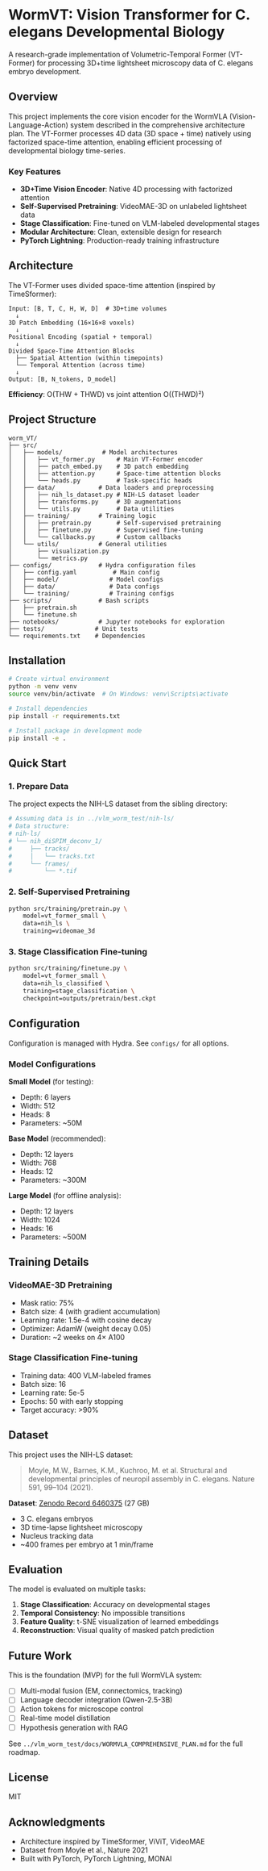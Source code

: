 # WormVT: Vision Transformer for C. elegans Developmental Biology

A research-grade implementation of Volumetric-Temporal Former (VT-Former) for processing 3D+time lightsheet microscopy data of C. elegans embryo development.

## Overview

This project implements the core vision encoder for the WormVLA (Vision-Language-Action) system described in the comprehensive architecture plan. The VT-Former processes 4D data (3D space + time) natively using factorized space-time attention, enabling efficient processing of developmental biology time-series.

### Key Features

- **3D+Time Vision Encoder**: Native 4D processing with factorized attention
- **Self-Supervised Pretraining**: VideoMAE-3D on unlabeled lightsheet data
- **Stage Classification**: Fine-tuned on VLM-labeled developmental stages
- **Modular Architecture**: Clean, extensible design for research
- **PyTorch Lightning**: Production-ready training infrastructure

## Architecture

The VT-Former uses divided space-time attention (inspired by TimeSformer):

```
Input: [B, T, C, H, W, D]  # 3D+time volumes
  ↓
3D Patch Embedding (16×16×8 voxels)
  ↓
Positional Encoding (spatial + temporal)
  ↓
Divided Space-Time Attention Blocks
  ├── Spatial Attention (within timepoints)
  └── Temporal Attention (across time)
  ↓
Output: [B, N_tokens, D_model]
```

**Efficiency**: O(THW + THWD) vs joint attention O((THWD)²)

## Project Structure

```
worm_VT/
├── src/
│   ├── models/           # Model architectures
│   │   ├── vt_former.py      # Main VT-Former encoder
│   │   ├── patch_embed.py    # 3D patch embedding
│   │   ├── attention.py      # Space-time attention blocks
│   │   └── heads.py          # Task-specific heads
│   ├── data/            # Data loaders and preprocessing
│   │   ├── nih_ls_dataset.py # NIH-LS dataset loader
│   │   ├── transforms.py     # 3D augmentations
│   │   └── utils.py          # Data utilities
│   ├── training/        # Training logic
│   │   ├── pretrain.py       # Self-supervised pretraining
│   │   ├── finetune.py       # Supervised fine-tuning
│   │   └── callbacks.py      # Custom callbacks
│   └── utils/           # General utilities
│       ├── visualization.py
│       └── metrics.py
├── configs/             # Hydra configuration files
│   ├── config.yaml          # Main config
│   ├── model/              # Model configs
│   ├── data/               # Data configs
│   └── training/           # Training configs
├── scripts/             # Bash scripts
│   ├── pretrain.sh
│   └── finetune.sh
├── notebooks/           # Jupyter notebooks for exploration
├── tests/              # Unit tests
└── requirements.txt    # Dependencies
```

## Installation

```bash
# Create virtual environment
python -m venv venv
source venv/bin/activate  # On Windows: venv\Scripts\activate

# Install dependencies
pip install -r requirements.txt

# Install package in development mode
pip install -e .
```

## Quick Start

### 1. Prepare Data

The project expects the NIH-LS dataset from the sibling directory:

```bash
# Assuming data is in ../vlm_worm_test/nih-ls/
# Data structure:
# nih-ls/
# └── nih_diSPIM_deconv_1/
#     ├── tracks/
#     │   └── tracks.txt
#     └── frames/
#         └── *.tif
```

### 2. Self-Supervised Pretraining

```bash
python src/training/pretrain.py \
    model=vt_former_small \
    data=nih_ls \
    training=videomae_3d
```

### 3. Stage Classification Fine-tuning

```bash
python src/training/finetune.py \
    model=vt_former_small \
    data=nih_ls_classified \
    training=stage_classification \
    checkpoint=outputs/pretrain/best.ckpt
```

## Configuration

Configuration is managed with Hydra. See `configs/` for all options.

### Model Configurations

**Small Model** (for testing):
- Depth: 6 layers
- Width: 512
- Heads: 8
- Parameters: ~50M

**Base Model** (recommended):
- Depth: 12 layers
- Width: 768
- Heads: 12
- Parameters: ~300M

**Large Model** (for offline analysis):
- Depth: 12 layers
- Width: 1024
- Heads: 16
- Parameters: ~500M

## Training Details

### VideoMAE-3D Pretraining

- Mask ratio: 75%
- Batch size: 4 (with gradient accumulation)
- Learning rate: 1.5e-4 with cosine decay
- Optimizer: AdamW (weight decay 0.05)
- Duration: ~2 weeks on 4× A100

### Stage Classification Fine-tuning

- Training data: 400 VLM-labeled frames
- Batch size: 16
- Learning rate: 5e-5
- Epochs: 50 with early stopping
- Target accuracy: >90%

## Dataset

This project uses the NIH-LS dataset:

> Moyle, M.W., Barnes, K.M., Kuchroo, M. et al. Structural and developmental principles of neuropil assembly in C. elegans. Nature 591, 99–104 (2021).

**Dataset**: [Zenodo Record 6460375](https://zenodo.org/records/6460375) (27 GB)
- 3 C. elegans embryos
- 3D time-lapse lightsheet microscopy
- Nucleus tracking data
- ~400 frames per embryo at 1 min/frame

## Evaluation

The model is evaluated on multiple tasks:

1. **Stage Classification**: Accuracy on developmental stages
2. **Temporal Consistency**: No impossible transitions
3. **Feature Quality**: t-SNE visualization of learned embeddings
4. **Reconstruction**: Visual quality of masked patch prediction

## Future Work

This is the foundation (MVP) for the full WormVLA system:

- [ ] Multi-modal fusion (EM, connectomics, tracking)
- [ ] Language decoder integration (Qwen-2.5-3B)
- [ ] Action tokens for microscope control
- [ ] Real-time model distillation
- [ ] Hypothesis generation with RAG

See `../vlm_worm_test/docs/WORMVLA_COMPREHENSIVE_PLAN.md` for the full roadmap.

## License

MIT

## Acknowledgments

- Architecture inspired by TimeSformer, ViViT, VideoMAE
- Dataset from Moyle et al., Nature 2021
- Built with PyTorch, PyTorch Lightning, MONAI
